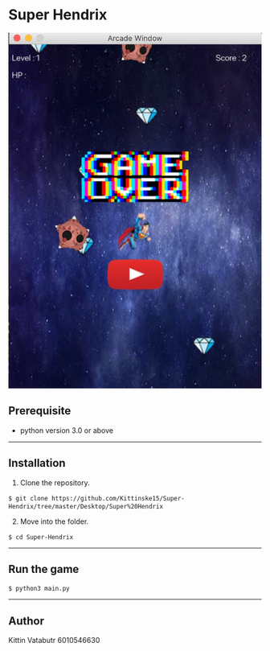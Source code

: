 # Super Hendrix

![The most exciting game you've ever seen.](/SuperHendrix/images/Superhendrix_game.jpg)

## Prerequisite
* python version 3.0 or above
---
## Installation

1. Clone the repository.

```
$ git clone https://github.com/Kittinske15/Super-Hendrix/tree/master/Desktop/Super%20Hendrix
```

2. Move into the folder.

```
$ cd Super-Hendrix
```
----

## Run the game

```
$ python3 main.py
```

----

## Author

Kittin Vatabutr 6010546630
